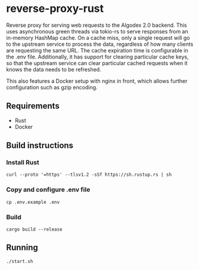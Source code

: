 # reverse-proxy-rust

Reverse proxy for serving web requests to the Algodex 2.0 backend. This uses asynchronous green threads via tokio-rs to serve responses from an in-memory HashMap cache. On a cache miss, only a single request will go to the upstream service to process the data, regardless of how many clients are requesting the same URL. The cache expiration time is configurable in the .env file. Additionally, it has support for clearing particular cache keys, so that the upstream service can clear particular cached requests when it knows the data needs to be refreshed.

This also features a Docker setup with nginx in front, which allows further configuration such as gzip encoding.

## Requirements

- Rust
- Docker

## Build instructions

### Install Rust

`curl --proto '=https' --tlsv1.2 -sSf https://sh.rustup.rs | sh`

### Copy and configure .env file

`cp .env.example .env`

### Build

`cargo build --release`

## Running

`./start.sh`
